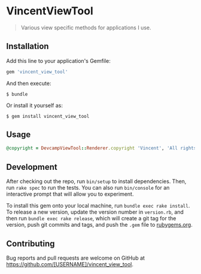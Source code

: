 # VincentViewTool

> Various view specific methods for applications I use.

## Installation

Add this line to your application's Gemfile:

```ruby
gem 'vincent_view_tool'
```

And then execute:

    $ bundle

Or install it yourself as:

    $ gem install vincent_view_tool

## Usage

```ruby
@copyright = DevcampViewTool::Renderer.copyright 'Vincent', 'All rights reserved'
```

## Development

After checking out the repo, run `bin/setup` to install dependencies. Then, run `rake spec` to run the tests. You can also run `bin/console` for an interactive prompt that will allow you to experiment.

To install this gem onto your local machine, run `bundle exec rake install`. To release a new version, update the version number in `version.rb`, and then run `bundle exec rake release`, which will create a git tag for the version, push git commits and tags, and push the `.gem` file to [rubygems.org](https://rubygems.org).

## Contributing

Bug reports and pull requests are welcome on GitHub at https://github.com/[USERNAME]/vincent_view_tool.


